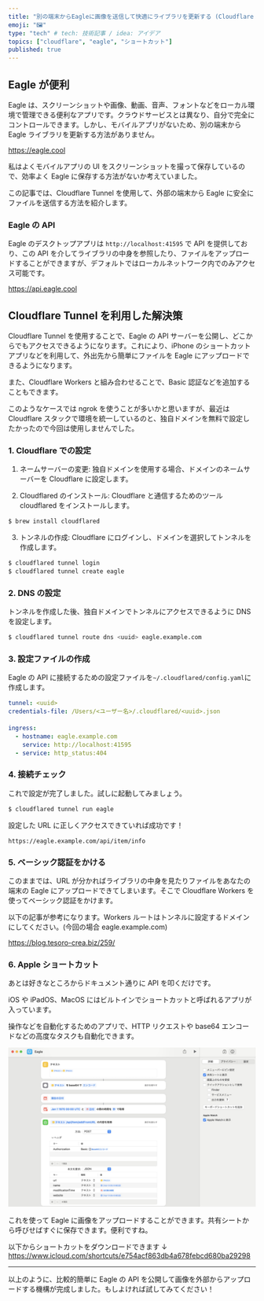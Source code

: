 ```yaml
---
title: "別の端末からEagleに画像を送信して快適にライブラリを更新する (Cloudflare Tunnel) "
emoji: "🖼️"
type: "tech" # tech: 技術記事 / idea: アイデア
topics: ["cloudflare", "eagle", "ショートカット"]
published: true
---
```


## Eagle が便利

Eagle は、スクリーンショットや画像、動画、音声、フォントなどをローカル環境で管理できる便利なアプリです。クラウドサービスとは異なり、自分で完全にコントロールできます。しかし、モバイルアプリがないため、別の端末から Eagle ライブラリを更新する方法がありません。

https://eagle.cool

私はよくモバイルアプリの UI をスクリーンショットを撮って保存しているので、効率よく Eagle に保存する方法がないか考えていました。

この記事では、Cloudflare Tunnel を使用して、外部の端末から Eagle に安全にファイルを送信する方法を紹介します。

### Eagle の API

Eagle のデスクトップアプリは `http://localhost:41595` で API を提供しており、この API を介してライブラリの中身を参照したり、ファイルをアップロードすることができますが、デフォルトではローカルネットワーク内でのみアクセス可能です。

https://api.eagle.cool

## Cloudflare Tunnel を利用した解決策

Cloudflare Tunnel を使用することで、Eagle の API サーバーを公開し、どこからでもアクセスできるようになります。これにより、iPhone のショートカットアプリなどを利用して、外出先から簡単にファイルを Eagle にアップロードできるようになります。

また、Cloudflare Workers と組み合わせることで、Basic 認証などを追加することもできます。

このようなケースでは ngrok を使うことが多いかと思いますが、最近は Cloudflare スタックで環境を統一しているのと、独自ドメインを無料で設定したかったので今回は使用しませんでした。

### 1. Cloudflare での設定

1. ネームサーバーの変更: 独自ドメインを使用する場合、ドメインのネームサーバーを Cloudflare に設定します。

2. Cloudflared のインストール: Cloudflare と通信するためのツール cloudflared をインストールします。

```bash
$ brew install cloudflared
```

3. トンネルの作成: Cloudflare にログインし、ドメインを選択してトンネルを作成します。

```bash
$ cloudflared tunnel login
$ cloudflared tunnel create eagle
```

### 2. DNS の設定

トンネルを作成した後、独自ドメインでトンネルにアクセスできるように DNS を設定します。

```bash
$ cloudflared tunnel route dns <uuid> eagle.example.com
```

### 3. 設定ファイルの作成

Eagle の API に接続するための設定ファイルを`~/.cloudflared/config.yaml`に作成します。

```yaml
tunnel: <uuid>
credentials-file: /Users/<ユーザー名>/.cloudflared/<uuid>.json

ingress:
  - hostname: eagle.example.com
    service: http://localhost:41595
  - service: http_status:404
```

### 4. 接続チェック

これで設定が完了しました。試しに起動してみましょう。

```bash
$ cloudflared tunnel run eagle
```

設定した URL に正しくアクセスできていれば成功です！

```
https://eagle.example.com/api/item/info
```

### 5. ベーシック認証をかける

このままでは、URL が分かればライブラリの中身を見たりファイルをあなたの端末の Eagle にアップロードできてしまいます。そこで Cloudflare Workers を使ってベーシック認証をかけます。

以下の記事が参考になります。Workers ルートはトンネルに設定するドメインにしてください。(今回の場合 eagle.example.com)

https://blog.tesoro-crea.biz/259/

### 6. Apple ショートカット

あとは好きなところからドキュメント通りに API を叩くだけです。

iOS や iPadOS、MacOS にはビルトインでショートカットと呼ばれるアプリが入っています。

操作などを自動化するためのアプリで、HTTP リクエストや base64 エンコードなどの高度なタスクも自動化できます。

![Eagle](/images/eagle-cf-tunnel/shortcuts.jpg)

これを使って Eagle に画像をアップロードすることができます。共有シートから呼びせばすぐに保存できます。便利ですね。

以下からショートカットをダウンロードできます ↓
https://www.icloud.com/shortcuts/e754acf863db4a678febcd680ba29298

---

以上のように、比較的簡単に Eagle の API を公開して画像を外部からアップロードする機構が完成しました。もしよければ試してみてください！
